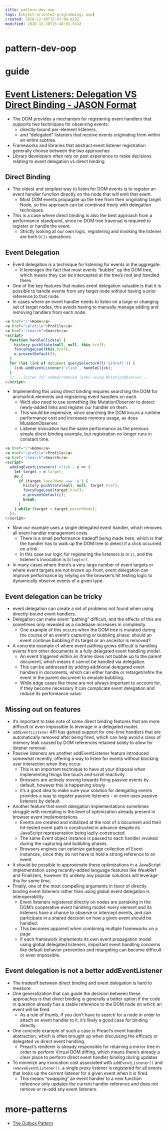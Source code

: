 ```yaml
---
title: pattern-dev-oop
tags: [object-oriented-programming, oop]
created: 2020-12-20T15:47:40.025Z
modified: 2020-12-20T15:48:03.553Z
---
```


# pattern-dev-oop

# guide

# [Event Listeners: Delegation VS Direct Binding - JASON Format](https://jasonformat.com/event-delegation-vs-direct-binding/)
- The DOM provides a mechanism for registering event handlers that supports two techniques for observing events: 
  - directly-bound per-element listeners, 
  - and “delegated” listeners that receive events originating from within an entire subtree.
- Frameworks and libraries that abstract event listener registration generally choose between the two approaches
- Library developers often rely on past experience to make decisions relating to event delegation vs direct binding

## Direct Binding

- The oldest and simplest way to listen for DOM events is to register an event handler function directly on the node that will emit that event. 
  - Most DOM events propagate up the tree from their originating target Node, so this approach can be combined freely with delegation techniques.
- This is a case where direct binding is also the best approach from a performance standpoint, since no DOM tree traversal is required to register or handle the event. 
  - Strictly looking at our own logic, registering and invoking the listener are both `O(1)` operations.

## Event Delegation

- Event delegation is a technique for listening for events in the aggregate. 
  - It leverages the fact that most events “bubble” up the DOM tree, which means they can be intercepted at the tree’s root and handled there.
- One of the key features that makes event delegation valuable is that it is possible to handle events from any target node without having a prior reference to that node.
- In cases where an event handler needs to listen on a large or changing set of target nodes, this avoids having to manually manage adding and removing handlers from each node.

```html
<a href="/">Home</a>
<a href="/profile">Profile</a>
<a href="/search">Search</a>
<script>
  function handleClick(e) {
    history.pushState(null, null, this.href);
    fancyPageLoad(this.href);
    e.preventDefault();
  }
  for (let link of document.querySelectorAll('a[href]')) {
    link.addEventListener('click', handleClick);
  }
  // ...listen for added/removed links using MutationObserver...
</script>
```

- Implementing this using direct binding requires searching the DOM for anchorlink elements and registering event handlers on each. 
  - We’d also need to use something like MutationObserver to detect newly-added links and register our handler on them. 
  - This would be expensive, since searching the DOM incurs a runtime performance cost and increases memory usage, as does MutationObserver. 
  - Listener invocation has the same performance as the previous simple direct binding example, but registration no longer runs in constant time.

```HTML
<a href="/">Home</a>
<a href="/profile">Profile</a>
<a href="/search">Search</a>
<script>
  addingEventListeners('click', e => {
    let target = e.target;
    do {
      if (target.localName === 'a') {
        history.pushState(null, null, target.href);
        fancyPageLoad(target.href);
        e.preventDefault();
        break;
      }
    } while (target = target.parentNode);
  });
</script>
```

- Now our example uses a single delegated event handler, which removes all event handler management costs. 
  - There is a small performance tradeoff being made here, which is that the handler has to walk up the DOM tree to detect if a click occurred on a link. 
  - In this case our logic for registering the listeners is `O(1)`, and the listener's invocation is `O(log(n))`.
- In many cases where there’s a very large number of event targets or where event targets are not known up-front, event delegation can improve performance by relying on the browser’s hit testing logic to dynamically observe events of a given type.

## Event delegation can be tricky

- event delegation can create a set of problems not found when using directly-bound event handlers. 
- Delegation can make event “pathing” difficult, and the effects of this are sometimes only revealed as a codebase increases in complexity. 
  - One example of this occurs when the DOM tree is mutated during the course of an event’s capturing or bubbling phase: should an event continue bubbling if its target or an ancestor is removed?
- A concrete example of where event pathing grows difficult is handling events from other documents in a fully delegated event handling model. 
  - An event triggered within an iframe does not bubble up to the parent document, which means it cannot be handled via delegation. 
  - This can be addressed by adding additional delegated event handlers in documents, which can either handle or retarget/refire the event in the parent document to emulate bubbling. 
  - While edge cases like these are not always important to account for, if they become necessary it can complicate event delegation and reduce its performance value.

## Missing out on features

- it’s important to take note of some direct binding features that are more difficult or even impossible to leverage in a delegated model. 
- `addEventListener` API has gained support for one-time handlers that are automatically removed after being fired, which can help avoid a class of memory leak caused by DOM references retained solely to allow for listener removal.
- Passive listeners are another addEventListener feature introduced somewhat recently, offering a way to listen for events without blocking user interaction when they occur. 
  - This is an important technique to have at your disposal when implementing things like touch and scroll reactivity. 
  - Browsers are actively moving towards firing passive events by default, however this is happening slowly
  - it’s a good idea to make sure your solution for delegating events provides a way to register passive listeners - or even uses passive listeners by default.
- Another feature that event delegation implementations sometimes struggle with recreating is the level of optimization already present in browser event implementations. 
  - Events are created and initialized at the root of a document and their hit-tested event path is constructed in advance despite its JavaScript representation being lazily-constructed. 
  - The same Event object instance is passed to each handler invoked during the capturing and bubbling phases. 
  - Browsers engines can optimize garbage collection of Event instances, since they do not have to hold a strong reference to an event
- It should be possible to approximate these optimizations in a JavaScript implementation using recently-added language features like WeakRef and Finalizers, however it’s unlikely any popular solutions will leverage this for some time.
- Finally, one of the most compelling arguments in favor of directly binding event listeners rather than using global event delegation is interoperability
  - Event listeners registered directly on nodes are partaking in the DOM’s cooperative event handling model: every element and its listeners have a chance to observe or intercept events, and can participate in a shared decision on how a given event should be handled. 
  - This becomes apparent when combining multiple frameworks on a page
  - if each framework implements its own event propagation model using global delegated listeners, important event handling concerns like default behavior prevention and retargeting can become difficult or even impossible.

## Event delegation is not a better addEventListener

- The tradeoff between direct binding and event delegation is hard to measure
- One generalization that can guide the decision between these approaches is that direct binding is generally a better option if the code in question already has a stable reference to the DOM node on which an event will be fired. 
  - As a rule of thumb, if you don’t have to search for a node in order to attach an event handler to it, it’s likely a good case for binding directly.
- One concrete example of such a case is Preact’s event handler abstraction, which is often brought up when discussing the efficacy or delegated vs direct event handling. 
  - Preact’s renderer is already responsible for retaining a mirror tree in order to perform Virtual DOM diffing, which means there’s already a clear place to perform direct event handler binding during updates
- To minimize any invocation cost associated with `addEventListener()` and `removeEventListener()`, a single proxy listener is registered for all events that looks up the current listener for a given event when it is fired. 
  - This means “swapping” an event handler to a new function reference only updates the current handler reference and does not remove or re-add any event listeners.
# more-patterns
- [The Outbox Pattern](https://www.kamilgrzybek.com/blog/posts/the-outbox-pattern)
